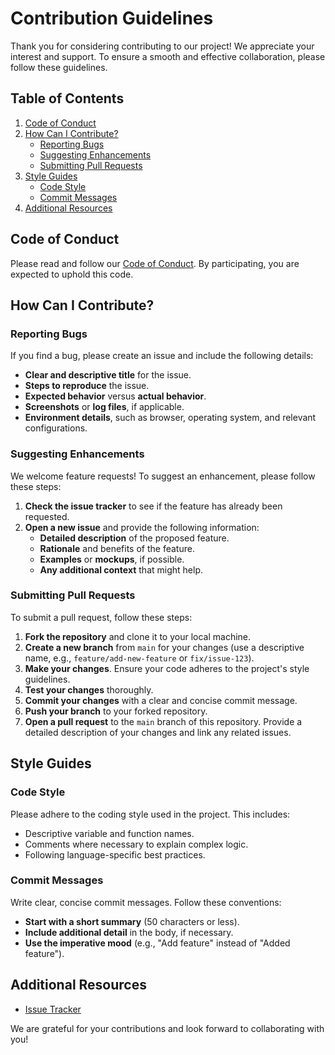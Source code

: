 # Contribution Guidelines

Thank you for considering contributing to our project! We appreciate your interest and support. To ensure a smooth and effective collaboration, please follow these guidelines.

## Table of Contents

1. [Code of Conduct](#code-of-conduct)
2. [How Can I Contribute?](#how-can-i-contribute)
    - [Reporting Bugs](#reporting-bugs)
    - [Suggesting Enhancements](#suggesting-enhancements)
    - [Submitting Pull Requests](#submitting-pull-requests)
3. [Style Guides](#style-guides)
    - [Code Style](#code-style)
    - [Commit Messages](#commit-messages)
4. [Additional Resources](#additional-resources)

## Code of Conduct

Please read and follow our [Code of Conduct](CODE_OF_CONDUCT.md). By participating, you are expected to uphold this code.

## How Can I Contribute?

### Reporting Bugs

If you find a bug, please create an issue and include the following details:

- **Clear and descriptive title** for the issue.
- **Steps to reproduce** the issue.
- **Expected behavior** versus **actual behavior**.
- **Screenshots** or **log files**, if applicable.
- **Environment details**, such as browser, operating system, and relevant configurations.

### Suggesting Enhancements

We welcome feature requests! To suggest an enhancement, please follow these steps:

1. **Check the issue tracker** to see if the feature has already been requested.
2. **Open a new issue** and provide the following information:
    - **Detailed description** of the proposed feature.
    - **Rationale** and benefits of the feature.
    - **Examples** or **mockups**, if possible.
    - **Any additional context** that might help.

### Submitting Pull Requests

To submit a pull request, follow these steps:

1. **Fork the repository** and clone it to your local machine.
2. **Create a new branch** from `main` for your changes (use a descriptive name, e.g., `feature/add-new-feature` or `fix/issue-123`).
3. **Make your changes**. Ensure your code adheres to the project's style guidelines.
4. **Test your changes** thoroughly.
5. **Commit your changes** with a clear and concise commit message.
6. **Push your branch** to your forked repository.
7. **Open a pull request** to the `main` branch of this repository. Provide a detailed description of your changes and link any related issues.

## Style Guides

### Code Style

Please adhere to the coding style used in the project. This includes:

- Descriptive variable and function names.
- Comments where necessary to explain complex logic.
- Following language-specific best practices.

### Commit Messages

Write clear, concise commit messages. Follow these conventions:

- **Start with a short summary** (50 characters or less).
- **Include additional detail** in the body, if necessary.
- **Use the imperative mood** (e.g., "Add feature" instead of "Added feature").
## Additional Resources

- [Issue Tracker](https://github.com/RealZone22/Docker-Compose/issues)

We are grateful for your contributions and look forward to collaborating with you!